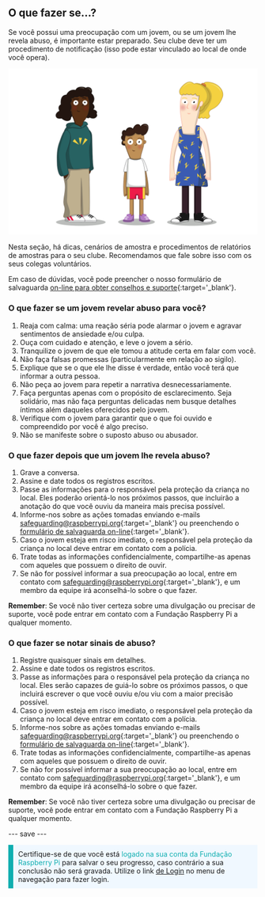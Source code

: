 ## O que fazer se…?

Se você possui uma preocupação com um jovem, ou se um jovem lhe revela abuso, é importante estar preparado. Seu clube deve ter um procedimento de notificação (isso pode estar vinculado ao local de onde você opera).

![Três jovens em destaque.](images/8-Diverse-Mix-2.png)

Nesta seção, há dicas, cenários de amostra e procedimentos de relatórios de amostras para o seu clube. Recomendamos que fale sobre isso com os seus colegas voluntários.

Em caso de dúvidas, você pode preencher o nosso formulário de salvaguarda [on-line para obter conselhos e suporte](https://form.raspberrypi.org/f/safeguarding-concern-form){:target='_blank'}.

### O que fazer se um jovem revelar abuso para você?

1. Reaja com calma: uma reação séria pode alarmar o jovem e agravar sentimentos de ansiedade e/ou culpa.
1. Ouça com cuidado e atenção, e leve o jovem a sério.
1. Tranquilize o jovem de que ele tomou a atitude certa em falar com você.
1. Não faça falsas promessas (particularmente em relação ao sigilo).
1. Explique que se o que ele lhe disse é verdade, então você terá que informar a outra pessoa.
1. Não peça ao jovem para repetir a narrativa desnecessariamente.
1. Faça perguntas apenas com o propósito de esclarecimento. Seja solidário, mas não faça perguntas delicadas nem busque detalhes íntimos além daqueles oferecidos pelo jovem.
1. Verifique com o jovem para garantir que o que foi ouvido e compreendido por você é algo preciso.
1. Não se manifeste sobre o suposto abuso ou abusador.

### O que fazer depois que um jovem lhe revela abuso?

1. Grave a conversa.
1. Assine e date todos os registros escritos.
1. Passe as informações para o responsável pela proteção da criança no local. Eles poderão orientá-lo nos próximos passos, que incluirão a anotação do que você ouviu da maneira mais precisa possível.
1. Informe-nos sobre as ações tomadas enviando e-mails [safeguarding@raspberrypi.org](mailto:safeguarding@raspberrypi.org){:target='_blank'} ou preenchendo o [ formulário de salvaguarda on-line](https://form.raspberrypi.org/f/safeguarding-concern-form){:target='_blank'}.
1. Caso o jovem esteja em risco imediato, o responsável pela proteção da criança no local deve entrar em contato com a polícia.
1. Trate todas as informações confidencialmente, compartilhe-as apenas com aqueles que possuem o direito de ouvir.
1. Se não for possível informar a sua preocupação ao local, entre em contato com [safeguarding@raspberrypi.org](mailto:safeguarding@raspberrypi.org){:target='_blank'}, e um membro da equipe irá aconselhá-lo sobre o que fazer.

**Remember**: Se você não tiver certeza sobre uma divulgação ou precisar de suporte, você pode entrar em contato com a Fundação Raspberry Pi a qualquer momento.

### O que fazer se notar sinais de abuso?

1. Registre quaisquer sinais em detalhes.
1. Assine e date todos os registros escritos.
1. Passe as informações para o responsável pela proteção da criança no local. Eles serão capazes de guiá-lo sobre os próximos passos, o que incluirá escrever o que você ouviu e/ou viu com a maior precisão possível.
1. Caso o jovem esteja em risco imediato, o responsável pela proteção da criança no local deve entrar em contato com a polícia.
1. Informe-nos sobre as ações tomadas enviando e-mails [safeguarding@raspberrypi.org](mailto:safeguarding@raspberrypi.org){:target='_blank'} ou preenchendo o [ formulário de salvaguarda on-line](https://form.raspberrypi.org/f/safeguarding-concern-form){:target='_blank'}.
1. Trate todas as informações confidencialmente, compartilhe-as apenas com aqueles que possuem o direito de ouvir.
1. Se não for possível informar a sua preocupação ao local, entre em contato com [safeguarding@raspberrypi.org](mailto:safeguarding@raspberrypi.org){:target='_blank'}, e um membro da equipe irá aconselhá-lo sobre o que fazer.

**Remember**: Se você não tiver certeza sobre uma divulgação ou precisar de suporte, você pode entrar em contato com a Fundação Raspberry Pi a qualquer momento.

--- save ---

<p style="border-left: solid; border-width:10px; border-color: #0faeb0; background-color: aliceblue; padding: 10px;">
Certifique-se de que você está <span style="color: #0faeb0">logado na sua conta da Fundação Raspberry Pi </span> para salvar o seu progresso, caso contrário a sua conclusão não será gravada. Utilize o link <a href="https://my.raspberrypi.org/login">de Login</a> no menu de navegação para fazer login.
</p>
